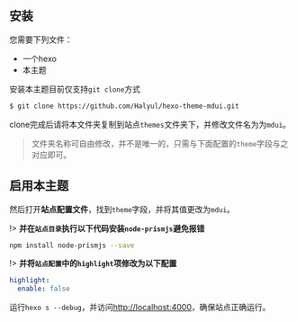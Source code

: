 ## 安装
您需要下列文件：
- 一个hexo
- 本主题

安装本主题目前仅支持`git clone`方式

```` bash
$ git clone https://github.com/Halyul/hexo-theme-mdui.git
````

clone完成后请将本文件夹复制到站点`themes`文件夹下，并修改文件名为为`mdui`。
> 文件夹名称可自由修改，并不是唯一的，只需与下面配置的`theme`字段与之对应即可。

## 启用本主题
然后打开**站点配置文件**，找到`theme`字段，并将其值更改为`mdui`。

!> **并在`站点目录`执行以下代码安装`node-prismjs`避免报错**

```` bash
npm install node-prismjs --save
````

!> **并将`站点配置`中的`highlight`项修改为以下配置**

```` yaml
highlight:
  enable: false
````

运行`hexo s --debug`，并访问[http://localhost:4000](http://localhost:4000)，确保站点正确运行。
